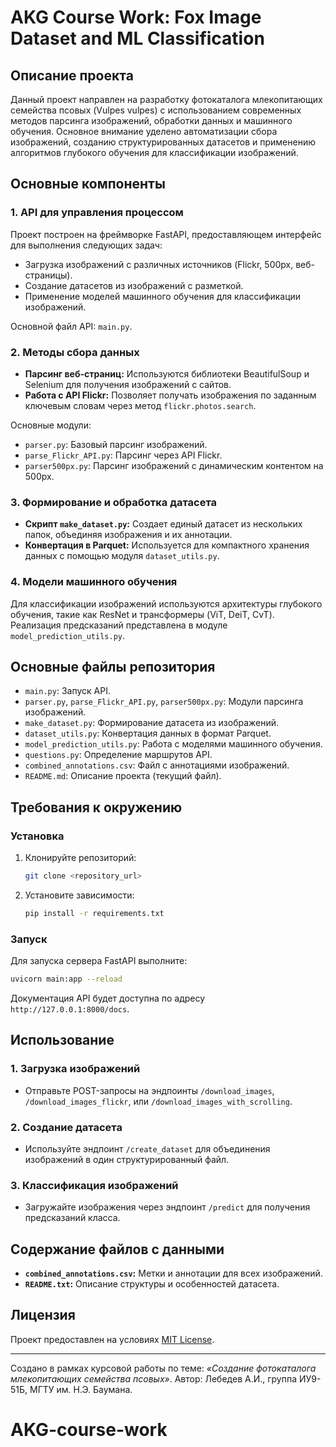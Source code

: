 # AKG Course Work: Fox Image Dataset and ML Classification

## Описание проекта

Данный проект направлен на разработку фотокаталога млекопитающих семейства псовых (Vulpes vulpes) с использованием современных методов парсинга изображений, обработки данных и машинного обучения. Основное внимание уделено автоматизации сбора изображений, созданию структурированных датасетов и применению алгоритмов глубокого обучения для классификации изображений.

## Основные компоненты

### 1. API для управления процессом
Проект построен на фреймворке FastAPI, предоставляющем интерфейс для выполнения следующих задач:
- Загрузка изображений с различных источников (Flickr, 500px, веб-страницы).
- Создание датасетов из изображений с разметкой.
- Применение моделей машинного обучения для классификации изображений.

Основной файл API: `main.py`.

### 2. Методы сбора данных
- **Парсинг веб-страниц:** Используются библиотеки BeautifulSoup и Selenium для получения изображений с сайтов.
- **Работа с API Flickr:** Позволяет получать изображения по заданным ключевым словам через метод `flickr.photos.search`.

Основные модули:
- `parser.py`: Базовый парсинг изображений.
- `parse_Flickr_API.py`: Парсинг через API Flickr.
- `parser500px.py`: Парсинг изображений с динамическим контентом на 500px.

### 3. Формирование и обработка датасета
- **Скрипт `make_dataset.py`:** Создает единый датасет из нескольких папок, объединяя изображения и их аннотации.
- **Конвертация в Parquet:** Используется для компактного хранения данных с помощью модуля `dataset_utils.py`.

### 4. Модели машинного обучения
Для классификации изображений используются архитектуры глубокого обучения, такие как ResNet и трансформеры (ViT, DeiT, CvT). Реализация предсказаний представлена в модуле `model_prediction_utils.py`.

## Основные файлы репозитория
- `main.py`: Запуск API.
- `parser.py`, `parse_Flickr_API.py`, `parser500px.py`: Модули парсинга изображений.
- `make_dataset.py`: Формирование датасета из изображений.
- `dataset_utils.py`: Конвертация данных в формат Parquet.
- `model_prediction_utils.py`: Работа с моделями машинного обучения.
- `questions.py`: Определение маршрутов API.
- `combined_annotations.csv`: Файл с аннотациями изображений.
- `README.md`: Описание проекта (текущий файл).

## Требования к окружению

### Установка
1. Клонируйте репозиторий:
   ```bash
   git clone <repository_url>
   ```
2. Установите зависимости:
   ```bash
   pip install -r requirements.txt
   ```

### Запуск
Для запуска сервера FastAPI выполните:
```bash
uvicorn main:app --reload
```
Документация API будет доступна по адресу `http://127.0.0.1:8000/docs`.

## Использование

### 1. Загрузка изображений
- Отправьте POST-запросы на эндпоинты `/download_images`, `/download_images_flickr`, или `/download_images_with_scrolling`.

### 2. Создание датасета
- Используйте эндпоинт `/create_dataset` для объединения изображений в один структурированный файл.

### 3. Классификация изображений
- Загружайте изображения через эндпоинт `/predict` для получения предсказаний класса.

## Содержание файлов с данными
- **`combined_annotations.csv`:** Метки и аннотации для всех изображений.
- **`README.txt`:** Описание структуры и особенностей датасета.

## Лицензия
Проект предоставлен на условиях [MIT License](LICENSE).

---

Создано в рамках курсовой работы по теме: *«Создание фотокаталога млекопитающих семейства псовых»*. Автор: Лебедев А.И., группа ИУ9-51Б, МГТУ им. Н.Э. Баумана.
# AKG-course-work